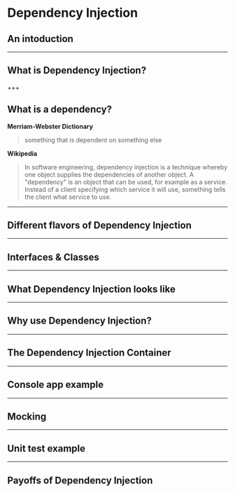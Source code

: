 # Dependency Injection

## An intoduction

---

## What is Dependency Injection?

+++

## What is a dependency?

**Merriam-Webster Dictionary**
> something that is dependent on something else


**Wikipedia**
> In software engineering, dependency injection is a technique whereby one object supplies the dependencies of another object. A "dependency" is an object that can be used, for example as a service. Instead of a client specifying which service it will use, something tells the client what service to use.

---

## Different flavors of Dependency Injection

---

## Interfaces & Classes

---

## What Dependency Injection looks like

---

## Why use Dependency Injection?

---

## The Dependency Injection Container

---

## Console app example

---

## Mocking

--- 

## Unit test example

---

## Payoffs of Dependency Injection
